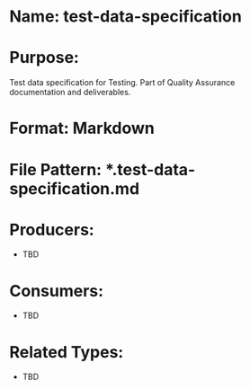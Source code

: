 # Name: test-data-specification

# Purpose:
Test data specification for Testing. Part of Quality Assurance documentation and deliverables.

# Format: Markdown

# File Pattern: *.test-data-specification.md

# Producers:
- TBD

# Consumers:
- TBD

# Related Types:
- TBD
